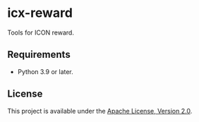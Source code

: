 # icx-reward
Tools for ICON reward.

## Requirements

- Python 3.9 or later.

## License

This project is available under the [Apache License, Version 2.0](http://www.apache.org/licenses/LICENSE-2.0).
